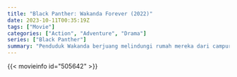 ```yaml
---
title: "Black Panther: Wakanda Forever (2022)"
date: 2023-10-11T00:35:19Z
tags: ["Movie"]
categories: ["Action", "Adventure", "Drama"]
series: ["Black Panther"]
summary: "Penduduk Wakanda berjuang melindungi rumah mereka dari campur tangan kekuatan dunia saat mereka berduka atas kematian Raja T'Challa."
---
```


  <mux-player stream-type="on-demand"
  src="https://kp3d-my.sharepoint.com/personal/ryoo_kp3d_onmicrosoft_com/_layouts/15/download.aspx?share=ESwJLXDZdkpDoYmhasD2ZdIBx1lZsLPcARuCDfnMkYXjxA" metadata-video-title="Black Panther: Wakanda Forever (2022)" prefer-playback="mse" controls>
 
  </mux-player>
  

{{< movieinfo id="505642" >}}

  <script src="https://cdn.jsdelivr.net/npm/@mux/mux-player"></script>
  
   <script type="application/ld+json">
 {
  "@context": "https://schema.org/",
  "@type": "VideoObject",
  "name": "Black Panther: Wakanda Forever",
  "contentUrl": "https://stream.mux.com/eNjruSj101rpxgtMp9j8nSddM004Gy4822DvVJvK8TCls.m3u8",
  "thumbnailUrl": "https://www.themoviedb.org/t/p/original/g0UfxFPjNCBjuv2G0K15Qu6p7zk.jpg?width=314&fit_mode=preserve&time=25",
  "uploadDate": "2023-10-11T00:35:19Z",
}

</script>